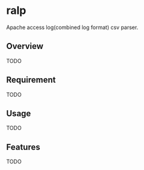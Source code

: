 # ralp
Apache access log(combined log format) csv parser.

## Overview
TODO

## Requirement
TODO

## Usage
TODO

## Features
TODO
